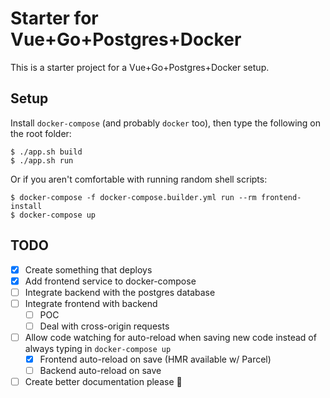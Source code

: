 # Starter for Vue+Go+Postgres+Docker

This is a starter project for a Vue+Go+Postgres+Docker setup.

## Setup

Install `docker-compose` (and probably `docker` too), then type the following on the root folder:

```shell
$ ./app.sh build
$ ./app.sh run
```

Or if you aren't comfortable with running random shell scripts:

```shell
$ docker-compose -f docker-compose.builder.yml run --rm frontend-install
$ docker-compose up
```

## TODO 

- [x] Create something that deploys
- [x] Add frontend service to docker-compose
- [ ] Integrate backend with the postgres database
- [ ] Integrate frontend with backend
  - [ ] POC
  - [ ] Deal with cross-origin requests
- [ ] Allow code watching for auto-reload when saving new code instead of always typing in `docker-compose up`
  - [x] Frontend auto-reload on save (HMR available w/ Parcel)
  - [ ] Backend auto-reload on save
- [ ] Create better documentation please :pray: 